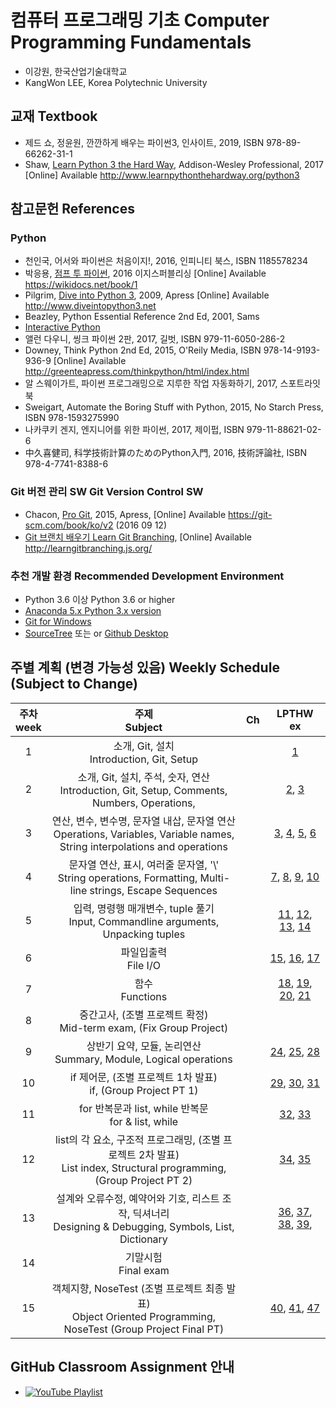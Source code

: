 # 컴퓨터 프로그래밍 기초 Computer Programming Fundamentals

* 이강원, 한국산업기술대학교
* KangWon LEE, Korea Polytechnic University

## 교재 Textbook
* 제드 쇼, 정윤원, 깐깐하게 배우는 파이썬3, 인사이트, 2019, ISBN 978-89-66262-31-1
* Shaw, [Learn Python 3 the Hard Way](http://www.learnpythonthehardway.org/python3), Addison-Wesley Professional, 2017 [Online] Available http://www.learnpythonthehardway.org/python3

## 참고문헌 References
### Python
* 천인국, 어서와 파이썬은 처음이지!, 2016, 인피니티 북스, ISBN 1185578234
* 박응용, [점프 투 파이썬](https://wikidocs.net/book/1), 2016 이지스퍼블리싱 [Online] Available https://wikidocs.net/book/1
* Pilgrim, [Dive into Python 3](http://www.diveintopython3.net), 2009, Apress [Online] Available http://www.diveintopython3.net
* Beazley, Python Essential Reference 2nd Ed, 2001, Sams
* [Interactive Python](http://interactivepython.org/)
* 앨런 다우니, 씽크 파이썬 2판, 2017, 길벗, ISBN 979-11-6050-286-2
* Downey, Think Python 2nd Ed, 2015, O'Reily Media, ISBN 978-14-9193-936-9 [Online] Available http://greenteapress.com/thinkpython/html/index.html
* 알 스웨이가트, 파이썬 프로그래밍으로 지루한 작업 자동화하기, 2017, 스포트라잇북
* Sweigart, Automate the Boring Stuff with Python, 2015, No Starch Press, ISBN 978-1593275990
* 나카쿠키 겐지, 엔지니어를 위한 파이썬, 2017, 제이펍, ISBN 979-11-88621-02-6
* 中久喜健司, 科学技術計算のためのPython入門, 2016, 技術評論社, ISBN 978-4-7741-8388-6

### Git 버전 관리 SW Git Version Control SW
* Chacon, [Pro Git](https://git-scm.com/book/ko/v2), 2015, Apress, [Online] Available https://git-scm.com/book/ko/v2 (2016 09 12)
* [Git 브랜치 배우기 Learn Git Branching](http://learngitbranching.js.org/), [Online] Available http://learngitbranching.js.org/

### 추천 개발 환경 Recommended Development Environment
* Python 3.6 이상 Python 3.6 or higher 
* [Anaconda 5.x Python 3.x version](https://www.continuum.io/downloads)
* [Git for Windows](https://git-scm.com/download/win)
* [SourceTree](https://www.sourcetreeapp.com/download/) 또는 or [Github Desktop](https://desktop.github.com/)

## 주별 계획 (변경 가능성 있음) Weekly Schedule (Subject to Change)
| 주차<br>week | 주제<br>Subject                                                                                                             | Ch  | LPTHW ex    |
|:------------:|:---------------------------------------------------------------------------------------------------------------------------:|:---:|:-----------:|
|  1           | 소개, Git, 설치<br>Introduction, Git, Setup                                                                                 |     | [1](http://learnpythonthehardway.org/book/ex1.html)           |
|  2           | 소개, Git, 설치, 주석, 숫자, 연산<br>Introduction, Git, Setup, Comments, Numbers, Operations,                               |     | [2](http://learnpythonthehardway.org/book/ex2.html), [3](http://learnpythonthehardway.org/book/ex3.html)        |
|  3           | 연산, 변수, 변수명, 문자열 내삽, 문자열 연산<br>Operations, Variables, Variable names, String interpolations and operations |     | [3](http://learnpythonthehardway.org/book/ex3.html), [4](http://learnpythonthehardway.org/book/ex4.html), [5](http://learnpythonthehardway.org/book/ex5.html), [6](http://learnpythonthehardway.org/book/ex6.html) |
|  4           | 문자열 연산, 표시, 여러줄 문자열, '\\'<br>String operations, Formatting, Multi-line strings, Escape Sequences               |     | [7](http://learnpythonthehardway.org/book/ex7.html), [8](http://learnpythonthehardway.org/book/ex8.html), [9](http://learnpythonthehardway.org/book/ex9.html), [10](http://learnpythonthehardway.org/book/ex10.html) |
|  5           | 입력, 명령행 매개변수, tuple 풀기<br>Input, Commandline arguments, Unpacking tuples                                         |     | [11](http://learnpythonthehardway.org/book/ex11.html), [12](http://learnpythonthehardway.org/book/ex12.html), [13](http://learnpythonthehardway.org/book/ex13.html), [14](http://learnpythonthehardway.org/book/ex14.html) |
|  6           | 파일입출력<br>File I/O                                                                                                      |     | [15](http://learnpythonthehardway.org/book/ex15.html), [16](http://learnpythonthehardway.org/book/ex16.html), [17](http://learnpythonthehardway.org/book/ex17.html) |
|  7           | 함수<br>Functions                                                                                                           |     | [18](http://learnpythonthehardway.org/book/ex18.html), [19](http://learnpythonthehardway.org/book/ex19.html), [20](http://learnpythonthehardway.org/book/ex20.html), [21](http://learnpythonthehardway.org/book/ex21.html) |
|  8           | 중간고사, (조별 프로젝트 확정)<br>Mid-term exam, (Fix Group Project)                                                        |     |             |
|  9           | 상반기 요약, 모듈, 논리연산<br>Summary, Module, Logical operations                                                          |     | [24](http://learnpythonthehardway.org/book/ex24.html), [25](http://learnpythonthehardway.org/book/ex25.html), [28](http://learnpythonthehardway.org/book/ex28.html) |
| 10           | if 제어문, (조별 프로젝트 1차 발표)<br>if, (Group Project PT 1)                                                             |     | [29](http://learnpythonthehardway.org/book/ex29.html), [30](http://learnpythonthehardway.org/book/ex30.html), [31](http://learnpythonthehardway.org/book/ex31.html) |
| 11           | for 반복문과 list, while 반복문<br>for & list, while                                                                        |     | [32](http://learnpythonthehardway.org/book/ex32.html), [33](http://learnpythonthehardway.org/book/ex33.html) |
| 12           | list의 각 요소, 구조적 프로그래밍, (조별 프로젝트 2차 발표)<br>List index, Structural programming, (Group Project PT 2)     |     | [34](http://learnpythonthehardway.org/book/ex34.html), [35](http://learnpythonthehardway.org/book/ex35.html) |
| 13           | 설계와 오류수정, 예약어와 기호, 리스트 조작, 딕셔너리 <br>Designing & Debugging, Symbols, List, Dictionary                  |     | [36](http://learnpythonthehardway.org/book/ex36.html), [37](http://learnpythonthehardway.org/book/ex37.html), [38](http://learnpythonthehardway.org/book/ex38.html), [39](http://learnpythonthehardway.org/book/ex39.html), |
| 14           | 기말시험<br>Final exam                                                                                                      |     |             |
| 15           | 객체지향, NoseTest (조별 프로젝트 최종 발표) <br>Object Oriented Programming, NoseTest (Group Project Final PT)             |     | [40](http://learnpythonthehardway.org/book/ex40.html), [41](http://learnpythonthehardway.org/book/ex41.html), [47](http://learnpythonthehardway.org/book/ex47.html) | 

## GitHub Classroom Assignment 안내
* [![YouTube Playlist](https://i.ytimg.com/vi/efCnw0XfzGQ/hqdefault.jpg)](https://www.youtube.com/playlist?list=PLA6B0Lmr9oJPy7QUyNeNwIYObFNQtzqJG)
